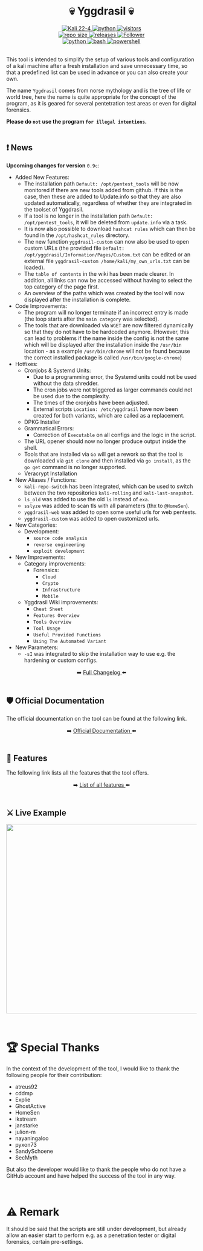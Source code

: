 <h1 align="center">💀 Yggdrasil 💀</h1>
<p align="center"></p>
<div align="center">
  <a href="https://www.kali.org/">
    <img alt="Kali 22-4" src="https://img.shields.io/badge/%20-Linux-1f425f.svg?logo=linux&logoColor=cyan" />
  </a>
  <a href="https://www.python.org/downloads/release/python-3110/">
    <img alt="python" src="https://img.shields.io/badge/python-3.11-blue.svg?logo=python&logoColor=cyan" />
  </a>
  <a href="https://visitor-badge.lithub.cc/badge?page_id=jarl-bjoern/yggdrasil.visitor-badge&left_text=visitors">
    <img alt="visitors" src="https://visitor-badge.lithub.cc/badge?page_id=jarl-bjoern/yggdrasil.visitor-badge&left_text=visitors" />
  </a>
</div>
<div align="center">
  <a href="https://GitHub.com/jarl-bjoern/yggdrasil/">
    <img alt="repo size" src="https://img.shields.io/github/repo-size/jarl-bjoern/yggdrasil?logo=github&logoColor=cyan" />
  </a>
  <a href="https://GitHub.com/jarl-bjoern/yggdrasil/releases/">
    <img alt="releases" src="https://img.shields.io/github/downloads/jarl-bjoern/yggdrasil/total?color=blue&logo=github&logoColor=cyan" />
  </a>
  <a href="https://github.com/jarl-bjoern">
      <img title="Follower" src="https://img.shields.io/github/followers/jarl-bjoern?color=blue&label=follow&logo=github&logoColor=cyan&style=flat-square">
  </a>
</div>
<div align="center">
  <a href="https://www.python.org/">
    <img alt="python" src="https://img.shields.io/badge/Made%20with-Python-1f425f.svg" />
  </a>
  <a href="https://www.gnu.org/software/bash/">
    <img alt="bash" src="https://img.shields.io/badge/Made%20with-Bash-1f425f.svg" />
  </a>
    <a href="https://learn.microsoft.com/de-de/powershell/">
    <img alt="powershell" src="https://img.shields.io/badge/Made%20with-PowerShell-1f425f.svg" />
  </a>
</div><br/>

This tool is intended to simplify the setup of various tools and configuration of a kali machine after a fresh installation and save unnecessary time, so that a predefined list can be used in advance or you can also create your own.<br />

The name `Yggdrasil` comes from norse mythology and is the tree of life or world tree, here the name is quite appropriate for the concept of the program, as it is geared for several pentetration test areas or even for digital forensics.<br />

<strong>Please do `not` use the program `for illegal intentions`.</strong><br />
<br />

## ❗ News
<strong>Upcoming changes for version</strong> `0.9c`:
  - Added New Features:
      - The installation path `Default: /opt/pentest_tools` will be now monitored if there are new tools added from github. If this is the case, then these are added to Update.info so that they are also updated automatically, regardless of whether they are integrated in the toolset of Yggdrasil.
      - If a tool is no longer in the installation path `Default: /opt/pentest_tools`, it will be deleted from `update.info` via a task.
      - It is now also possible to download `hashcat rules` which can then be found in the `/opt/hashcat_rules` directory.
      - The new function `yggdrasil-custom` can now also be used to open custom URLs (the provided file `Default: /opt/yggdrasil/Information/Pages/Custom.txt` can be edited or an external file `yggdrasil-custom /home/kali/my_own_urls.txt` can be loaded).
      - The `table of contents` in the wiki has been made clearer. In addition, all links can now be accessed without having to select the top category of the page first.
      - An overview of the paths which was created by the tool will now displayed after the installation is complete.
  - Code Improvements:
    - The program will no longer terminate if an incorrect entry is made (the loop starts after the `main category` was selected).
    - The tools that are downloaded via `WGET` are now filtered dynamically so that they do not have to be hardcoded anymore. (However, this can lead to problems if the name inside the config is not the same which will be displayed after the installation inside the `/usr/bin` location - as a example `/usr/bin/chrome` will not be found because the correct installed package is called `/usr/bin/google-chrome`)
  - Hotfixes:
    - Cronjobs & Systemd Units:
      - Due to a programming error, the Systemd units could not be used without the data shredder.
      - The cron jobs were not triggered as larger commands could not be used due to the complexity.
      - The times of the cronjobs have been adjusted.
      - External scripts `Location: /etc/yggdrasil` have now been created for both variants, which are called as a replacement.
    - DPKG Installer
    - Grammatical Errors:
      - Correction of `Executable` on all configs and the logic in the script.
    - The URL opener should now no longer produce output inside the shell.
    - Tools that are installed via `Go` will get a rework so that the tool is downloaded via `git clone` and then installed via `go install`, as the `go get` command is no longer supported.
    - Veracrypt Installation
  - New Aliases / Functions:
    - `kali-repo-switch` has been integrated, which can be used to switch between the two repositories `kali-rolling` and `kali-last-snapshot`.
    - `ls_old` was added to use the old `ls` instead of `exa`.
    - `sslyze` was added to scan tls with all parameters (thx to `@HomeSen`).
    - `yggdrasil-web` was added to open some useful urls for web pentests.
    - `yggdrasil-custom` was added to open customized urls.
  - New Categories:
    - Development:
      - `source code analysis`
      - `reverse engineering`
      - `exploit development`
  - New Improvements:
    - Category improvements:
      - Forensics:
        - `Cloud`
        - `Crypto`
        - `Infrastructure`
        - `Mobile`
    - Yggdrasil Wiki improvements:
        - `Cheat Sheet`
        - `Features Overview`
        - `Tools Overview`
        - `Tool Usage`
        - `Useful Provided Functions`
        - `Using The Automated Variant`
  - New Parameters:
    - `-sI` was integrated to skip the installation way to use e.g. the hardening or custom configs.
 

<div align="center">
➡️ <a href="https://github.com/Jarl-Bjoern/Yggdrasil/blob/main/Information/Changelog/full.md">
  Full Changelog
</a> ⬅️
</div><br />


## 🛡️ Official Documentation
The official documentation on the tool can be found at the following link.

<div align="center">
➡️ <a href="https://github.com/Jarl-Bjoern/Yggdrasil/wiki">
  Official Documentation
</a> ⬅️
</div><br />


## 📃 Features
The following link lists all the features that the tool offers.

<div align="center">
➡️ <a href="https://github.com/Jarl-Bjoern/Yggdrasil/wiki/%F0%9F%93%83-Features-overview">
  List of all features
</a> ⬅️
</div><br />


## ⚔ Live Example
<p align=center>
    <img src="https://github.com/Jarl-Bjoern/Jarl-Bjoern/blob/main/Screencasts/yggrdasil_installation.gif" width=700 height=500>
</p>

<br />


# 🏆 Special Thanks
In the context of the development of the tool, I would like to thank the following people for their contribution:
  - atreus92
  - cddmp
  - Explie
  - GhostActive
  - HomeSen
  - ikstream
  - janstarke
  - julion-m
  - nayaningaloo
  - pyxon73
  - SandySchoene
  - SecMyth

But also the developer would like to thank the people who do not have a GitHub account and have helped the success of the tool in any way.

<br />

# ⚠️ Remark
It should be said that the scripts are still under development, but already allow an easier start to perform e.g. as a penetration tester or digital forensics, certain pre-settings.
